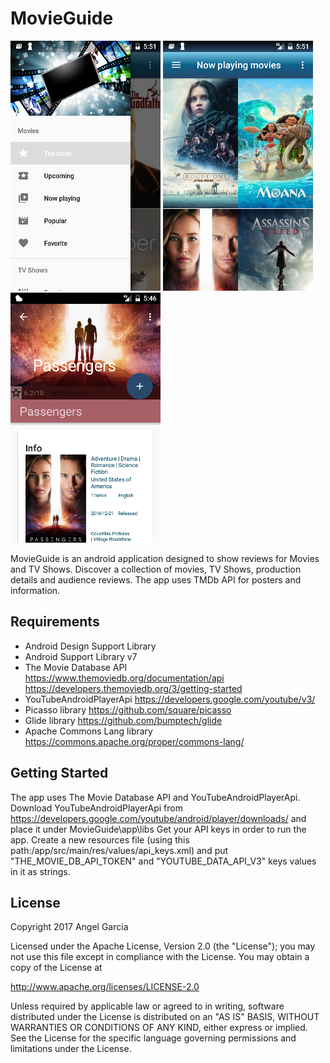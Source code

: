 # MovieGuide

![alt tag](https://github.com/an-garcia/MovieGuide/blob/master/readmeImages/Screenshot_1484265087.png)
![alt tag](https://github.com/an-garcia/MovieGuide/blob/master/readmeImages/Screenshot_1484265101.png)
![alt tag](https://github.com/an-garcia/MovieGuide/blob/master/readmeImages/Screenshot_1484437598.png)

MovieGuide is an android application designed to show reviews for Movies and TV Shows.
Discover a collection of movies, TV Shows, production details and audience reviews.
The app uses TMDb API for posters and information.


## Requirements
- Android Design Support Library
- Android Support Library v7
- The Movie Database API  https://www.themoviedb.org/documentation/api https://developers.themoviedb.org/3/getting-started
- YouTubeAndroidPlayerApi  https://developers.google.com/youtube/v3/
- Picasso library https://github.com/square/picasso
- Glide library https://github.com/bumptech/glide
- Apache Commons Lang library https://commons.apache.org/proper/commons-lang/

## Getting Started
The app uses The Movie Database API and YouTubeAndroidPlayerApi.
Download YouTubeAndroidPlayerApi from https://developers.google.com/youtube/android/player/downloads/ and place it under MovieGuide\app\libs
Get your API keys in order to run the app.
Create a new resources file (using this path:/app/src/main/res/values/api_keys.xml) and put "THE_MOVIE_DB_API_TOKEN" and "YOUTUBE_DATA_API_V3" keys values in it as strings.


## License

Copyright 2017 Angel Garcia

Licensed under the Apache License, Version 2.0 (the "License"); you may not use this file except in compliance with the License. You may obtain a copy of the License at

http://www.apache.org/licenses/LICENSE-2.0

Unless required by applicable law or agreed to in writing, software distributed under the License is distributed on an "AS IS" BASIS, WITHOUT WARRANTIES OR CONDITIONS OF ANY KIND, either express or implied. See the License for the specific language governing permissions and limitations under the License.


